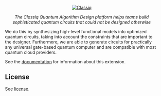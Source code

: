 <p align="center">
  <a href="https://www.classiq.io"><img src="https://uploads-ssl.webflow.com/60000db7a5f449af5e4590ac/6122b22eea7a9583a5c0d560_classiq_RGB_Green_with_margin.png
" alt="Classiq"></a>
</p>
<p align="center">
    <em>The Classiq Quantum Algorithm Design platform helps teams build sophisticated quantum circuits that could not be designed otherwise</em>
</p>

We do this by synthesizing high-level functional models into optimized quantum
circuits, taking into account the constraints that are important to the designer.
Furthermore, we are able to generate circuits for practically any universal gate-based
quantum computer and are compatible with most quantum cloud providers.

See the
[documentation](https://classiquantum.com/reference/getting-started/python-sdk.html)
for information about this extension.

## License

See [license](https://classiq.io/license).
